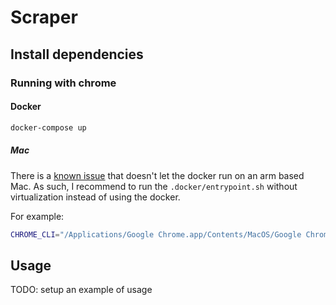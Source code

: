 # Scraper

## Install dependencies

### Running with chrome

#### Docker

```bash
docker-compose up
```

##### Mac

There is a [known issue](https://github.com/docker/for-mac/issues/5766) that doesn't let the docker run on an arm based Mac. As such, I recommend to run the `.docker/entrypoint.sh` without virtualization instead of using the docker.

For example:

```bash
CHROME_CLI="/Applications/Google Chrome.app/Contents/MacOS/Google Chrome" CHROME_PORT=9222 /bin/bash .docker/chrome_entrypoint.sh
```

## Usage

TODO: setup an example of usage
